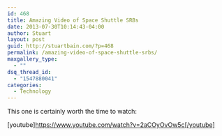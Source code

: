 ```yaml
---
id: 468
title: Amazing Video of Space Shuttle SRBs
date: 2013-07-30T10:14:43-04:00
author: Stuart
layout: post
guid: http://stuartbain.com/?p=468
permalink: /amazing-video-of-space-shuttle-srbs/
maxgallery_type:
  - ""
dsq_thread_id:
  - "1547880041"
categories:
  - Technology
---
```

This one is certainly worth the time to watch:

[youtube]https://www.youtube.com/watch?v=2aCOyOvOw5c[/youtube]